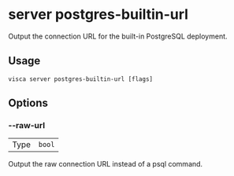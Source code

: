 # server postgres-builtin-url

Output the connection URL for the built-in PostgreSQL deployment.

## Usage

```console
visca server postgres-builtin-url [flags]
```

## Options

### --raw-url

|      |                   |
| ---- | ----------------- |
| Type | <code>bool</code> |

Output the raw connection URL instead of a psql command.
